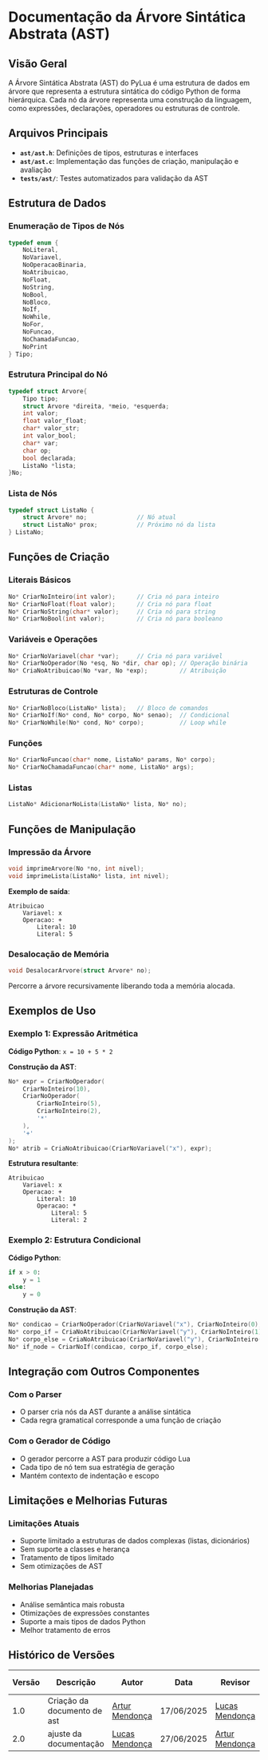 # Documentação da Árvore Sintática Abstrata (AST)

## Visão Geral

A Árvore Sintática Abstrata (AST) do PyLua é uma estrutura de dados em árvore que representa a estrutura sintática do código Python de forma hierárquica. Cada nó da árvore representa uma construção da linguagem, como expressões, declarações, operadores ou estruturas de controle.

## Arquivos Principais

- **`ast/ast.h`**: Definições de tipos, estruturas e interfaces
- **`ast/ast.c`**: Implementação das funções de criação, manipulação e avaliação
- **`tests/ast/`**: Testes automatizados para validação da AST

## Estrutura de Dados

### Enumeração de Tipos de Nós
```c
typedef enum {
    NoLiteral,
    NoVariavel,
    NoOperacaoBinaria,
    NoAtribuicao,
    NoFloat,
    NoString,
    NoBool,
    NoBloco,
    NoIf,
    NoWhile,
    NoFor,
    NoFuncao,
    NoChamadaFuncao,
    NoPrint
} Tipo;
```

### Estrutura Principal do Nó
```c
typedef struct Arvore{
    Tipo tipo;
    struct Arvore *direita, *meio, *esquerda;
    int valor;
    float valor_float;
    char* valor_str;
    int valor_bool;
    char* var;
    char op;
    bool declarada;
    ListaNo *lista;
}No;
```

### Lista de Nós
```c
typedef struct ListaNo {
    struct Arvore* no;              // Nó atual
    struct ListaNo* prox;           // Próximo nó da lista
} ListaNo;
```

## Funções de Criação

### Literais Básicos
```c
No* CriarNoInteiro(int valor);      // Cria nó para inteiro
No* CriarNoFloat(float valor);      // Cria nó para float
No* CriarNoString(char* valor);     // Cria nó para string
No* CriarNoBool(int valor);         // Cria nó para booleano
```

### Variáveis e Operações
```c
No* CriarNoVariavel(char *var);     // Cria nó para variável
No* CriarNoOperador(No *esq, No *dir, char op); // Operação binária
No* CriaNoAtribuicao(No *var, No *exp);         // Atribuição
```

### Estruturas de Controle
```c
No* CriarNoBloco(ListaNo* lista);   // Bloco de comandos
No* CriarNoIf(No* cond, No* corpo, No* senao);  // Condicional
No* CriarNoWhile(No* cond, No* corpo);          // Loop while
```

### Funções
```c
No* CriarNoFuncao(char* nome, ListaNo* params, No* corpo);
No* CriarNoChamadaFuncao(char* nome, ListaNo* args);
```

### Listas
```c
ListaNo* AdicionarNoLista(ListaNo* lista, No* no);
```

## Funções de Manipulação

### Impressão da Árvore
```c
void imprimeArvore(No *no, int nivel);
void imprimeLista(ListaNo* lista, int nivel);
```

**Exemplo de saída**:
```
Atribuicao
    Variavel: x
    Operacao: +
        Literal: 10
        Literal: 5
```
### Desalocação de Memória
```c
void DesalocarArvore(struct Arvore* no);
```

Percorre a árvore recursivamente liberando toda a memória alocada.

## Exemplos de Uso

### Exemplo 1: Expressão Aritmética
**Código Python**: `x = 10 + 5 * 2`

**Construção da AST**:
```c
No* expr = CriarNoOperador(
    CriarNoInteiro(10),
    CriarNoOperador(
        CriarNoInteiro(5),
        CriarNoInteiro(2),
        '*'
    ),
    '+'
);
No* atrib = CriaNoAtribuicao(CriarNoVariavel("x"), expr);
```

**Estrutura resultante**:
```
Atribuicao
    Variavel: x
    Operacao: +
        Literal: 10
        Operacao: *
            Literal: 5
            Literal: 2
```

### Exemplo 2: Estrutura Condicional
**Código Python**:
```python
if x > 0:
    y = 1
else:
    y = 0
```

**Construção da AST**:
```c
No* condicao = CriarNoOperador(CriarNoVariavel("x"), CriarNoInteiro(0), '>');
No* corpo_if = CriaNoAtribuicao(CriarNoVariavel("y"), CriarNoInteiro(1));
No* corpo_else = CriaNoAtribuicao(CriarNoVariavel("y"), CriarNoInteiro(0));
No* if_node = CriarNoIf(condicao, corpo_if, corpo_else);
```

## Integração com Outros Componentes

### Com o Parser
- O parser cria nós da AST durante a análise sintática
- Cada regra gramatical corresponde a uma função de criação


### Com o Gerador de Código
- O gerador percorre a AST para produzir código Lua
- Cada tipo de nó tem sua estratégia de geração
- Mantém contexto de indentação e escopo

## Limitações e Melhorias Futuras

### Limitações Atuais
- Suporte limitado a estruturas de dados complexas (listas, dicionários)
- Sem suporte a classes e herança
- Tratamento de tipos limitado
- Sem otimizações de AST

### Melhorias Planejadas
- Análise semântica mais robusta
- Otimizações de expressões constantes
- Suporte a mais tipos de dados Python
- Melhor tratamento de erros

## Histórico de Versões

| Versão | Descrição | Autor | Data | Revisor | Data Revisão |
|--------|-----------|-------|------|---------|--------------|
| 1.0 | Criação da documento de ast| [Artur Mendonça](https://github.com/ArtyMend07) | 17/06/2025 | [Lucas Mendonça](https://github.com/lucasarruda9) | 17/06/2025 |
| 2.0 | ajuste da documentação | [Lucas Mendonça](https://github.com/lucasarruda9) | 27/06/2025 | [Artur Mendonça](https://github.com/ArtyMend07) | 27/06/2025 |
